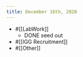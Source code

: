 ```yaml
---
title: December 16th, 2020
---
```


- #[[LabWork]]
	- DONE seed out
- #[[IGG Recruitment]]
- #[[Other]]